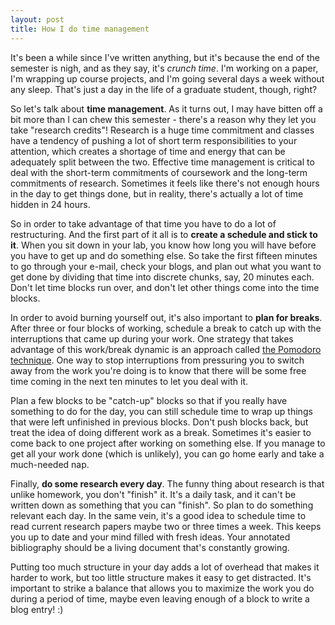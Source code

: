 ```yaml
---
layout: post
title: How I do time management
---
```


It's been a while since I've written anything, but it's because the end of the semester is nigh, and as they say, it's <em>crunch time</em>. I'm working on a paper, I'm wrapping up course projects, and I'm going several days a week without any sleep. That's just a day in the life of a graduate student, though, right?

So let's talk about <strong>time management</strong>. As it turns out, I may have bitten off a bit more than I can chew this semester - there's a reason why they let you take "research credits"! Research is a huge time commitment and classes have a tendency of pushing a lot of short term responsibilities to your attention, which creates a shortage of time and energy that can be adequately split between the two. Effective time management is critical to deal with the short-term commitments of coursework and the long-term commitments of research. Sometimes it feels like there's not enough hours in the day to get things done, but in reality, there's actually a lot of time hidden in 24 hours.

So in order to take advantage of that time you have to do a lot of restructuring. And the first part of it all is to <strong>create a schedule and stick to it</strong>. When you sit down in your lab, you know how long you will have before you have to get up and do something else. So take the first fifteen minutes to go through your e-mail, check your blogs, and plan out what you want to get done by dividing that time into discrete chunks, say, 20 minutes each. Don't let time blocks run over, and don't let other things come into the time blocks.

In order to avoid burning yourself out, it's also important to <strong>plan for breaks</strong>. After three or four blocks of working, schedule a break to catch up with the interruptions that came up during your work. One strategy that takes advantage of this work/break dynamic is an approach called <a href="http://www.pomodorotechnique.com/">the Pomodoro technique</a>. One way to stop interruptions from pressuring you to switch away from the work you're doing is to know that there will be some free time coming in the next ten minutes to let you deal with it.

Plan a few blocks to be "catch-up" blocks so that if you really have something to do for the day, you can still schedule time to wrap up things that were left unfinished in previous blocks. Don't push blocks back, but treat the idea of doing different work as a break. Sometimes it's easier to come back to one project after working on something else. If you manage to get all your work done (which is unlikely), you can go home early and take a much-needed nap.

Finally, <strong>do some research every day</strong>. The funny thing about research is that unlike homework, you don't "finish" it. It's a daily task, and it can't be written down as something that you can "finish". So plan to do something relevant each day. In the same vein, it's a good idea to schedule time to read current research papers maybe two or three times a week. This keeps you up to date and your mind filled with fresh ideas. Your annotated bibliography should be a living document that's constantly growing.

Putting too much structure in your day adds a lot of overhead that makes it harder to work, but too little structure makes it easy to get distracted. It's important to strike a balance that allows you to maximize the work you do during a period of time, maybe even leaving enough of a block to write a blog entry! :)
